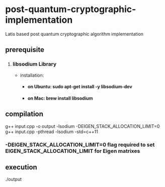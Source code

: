 # post-quantum-cryptographic-implementation
Latis based post quantum cryptographic algorithm implementation

## prerequisite
1. ### libsodium Library
    - installation:
        - #### on Ubuntu: sudo apt-get install -y libsodium-dev
        - #### on Mac:    brew install libsodium

## compilation
g++ input.cpp -o output -lsodium -DEIGEN_STACK_ALLOCATION_LIMIT=0
g++ input.cpp -pthread -lsodium -std=c++11

### -DEIGEN_STACK_ALLOCATION_LIMIT=0 flag required to set EIGEN_STACK_ALLOCATION_LIMIT for Eigen matrixes

## execution
./output
